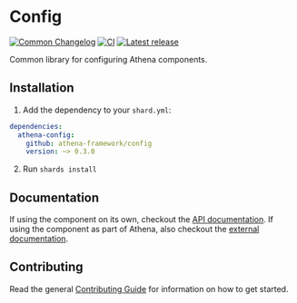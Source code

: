 # Config

[![Common Changelog](https://common-changelog.org/badge.svg)](https://common-changelog.org)
[![CI](https://github.com/athena-framework/athena/workflows/CI/badge.svg)](https://github.com/athena-framework/athena/actions/workflows/ci.yml)
[![Latest release](https://img.shields.io/github/release/athena-framework/config.svg)](https://github.com/athena-framework/config/releases)

Common library for configuring Athena components.

## Installation

1. Add the dependency to your `shard.yml`:

```yaml
dependencies:
  athena-config:
    github: athena-framework/config
    version: ~> 0.3.0
```

2. Run `shards install`

## Documentation

If using the component on its own, checkout the [API documentation](https://athenaframework.org/Config).
If using the component as part of Athena, also checkout the [external documentation](https://athenaframework.org/architecture/config).

## Contributing

Read the general [Contributing Guide](./CONTRIBUTING.md) for information on how to get started.
